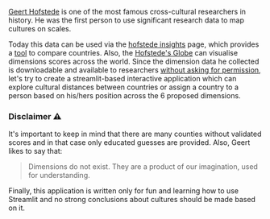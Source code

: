 [Geert Hofstede](https://en.wikipedia.org/wiki/Geert_Hofstede) is one of the most famous cross-cultural researchers in history.
He was the first person to use significant research data to map cultures on scales.

Today this data can be used via the [hofstede insights](https://www.hofstede-insights.com/) page, which provides a [tool](https://www.hofstede-insights.com/country-comparison/) to compare countries.
Also, the [Hofstede's Globe](https://exhibition.geerthofstede.com/hofstedes-globe/) can visualise dimensions scores across the world.
Since the dimension data he collected is downloadable and available to researchers [without asking for permission](https://geerthofstede.com/research-and-vsm/dimension-data-matrix/), let's 
try to create a streamlit-based interactive application which can explore cultural distances between countries or 
assign a country to a person based on his/hers position across the 6 proposed dimensions.

### Disclaimer ⚠️

It's important to keep in mind that there are many counties without validated scores and in that case only educated guesses are provided.
Also, Geert likes to say that: 
> Dimensions do not exist. They are a product of our imagination, used for understanding.

Finally, this application is written only for fun and learning how to use Streamlit and no strong conclusions about cultures should be made based on it.
